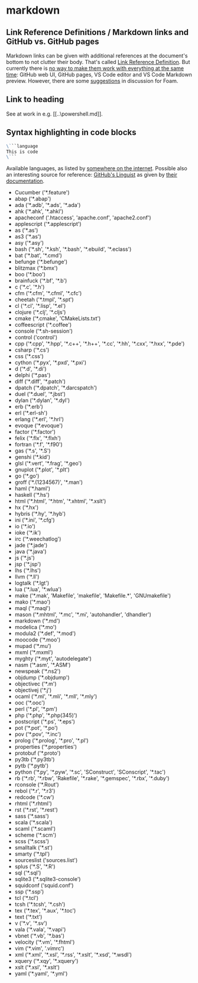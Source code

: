 # markdown

## Link Reference Definitions / Markdown links and GitHub vs. GitHub pages

Markdown links can be given with additional references at the document's bottom to not clutter their body. That's called [Link Reference Definition](https://foambubble.github.io/foam/features/link-reference-definitions.html). But currently there is [no way to make them work with everything at the same time](https://foambubble.github.io/foam/features/link-reference-definitions.html): GitHub web UI, GitHub pages, VS Code editor and VS Code Markdown preview. However, there are some [suggestions](https://foambubble.github.io/foam/features/link-reference-definitions.html) in discussion for Foam.

## Link to heading

See at work in e.g. [[..\powershell.md]].

## Syntax highlighting in code blocks

```markdown
\```language
This is code
\```
```

Available languages, as listed by [somewhere on the internet](https://support.codebasehq.com/articles/tips-tricks/syntax-highlighting-in-markdown). Possible also an interesting source for reference: [GitHub's Linguist](https://github.com/github/linguist/blob/master/lib/linguist/languages.yml) as given by [their documentation](https://docs.github.com/en/github/writing-on-github/working-with-advanced-formatting/creating-and-highlighting-code-blocks#syntax-highlighting).

- Cucumber ('\*.feature')
- abap ('\*.abap')
- ada ('\*.adb', '\*.ads', '\*.ada')
- ahk ('\*.ahk', '\*.ahkl')
- apacheconf ('.htaccess', 'apache.conf', 'apache2.conf')
- applescript ('\*.applescript')
- as ('\*.as')
- as3 ('\*.as')
- asy ('\*.asy')
- bash ('\*.sh', '\*.ksh', '\*.bash', '\*.ebuild', '\*.eclass')
- bat ('\*.bat', '\*.cmd')
- befunge ('\*.befunge')
- blitzmax ('\*.bmx')
- boo ('\*.boo')
- brainfuck ('\*.bf', '\*.b')
- c ('\*.c', '\*.h')
- cfm ('\*.cfm', '\*.cfml', '\*.cfc')
- cheetah ('\*.tmpl', '\*.spt')
- cl ('\*.cl', '\*.lisp', '\*.el')
- clojure ('\*.clj', '\*.cljs')
- cmake ('\*.cmake', 'CMakeLists.txt')
- coffeescript ('\*.coffee')
- console ('\*.sh-session')
- control ('control')
- cpp ('\*.cpp', '\*.hpp', '\*.c++', '\*.h++', '\*.cc', '\*.hh', '\*.cxx', '\*.hxx', '\*.pde')
- csharp ('\*.cs')
- css ('\*.css')
- cython ('\*.pyx', '\*.pxd', '\*.pxi')
- d ('\*.d', '\*.di')
- delphi ('\*.pas')
- diff ('\*.diff', '\*.patch')
- dpatch ('\*.dpatch', '\*.darcspatch')
- duel ('\*.duel', '\*.jbst')
- dylan ('\*.dylan', '\*.dyl')
- erb ('\*.erb')
- erl ('\*.erl-sh')
- erlang ('\*.erl', '\*.hrl')
- evoque ('\*.evoque')
- factor ('\*.factor')
- felix ('\*.flx', '\*.flxh')
- fortran ('\*.f', '\*.f90')
- gas ('\*.s', '\*.S')
- genshi ('\*.kid')
- glsl ('\*.vert', '\*.frag', '\*.geo')
- gnuplot ('\*.plot', '\*.plt')
- go ('\*.go')
- groff ('\*.(1234567)', '\*.man')
- haml ('\*.haml')
- haskell ('\*.hs')
- html ('\*.html', '\*.htm', '\*.xhtml', '\*.xslt')
- hx ('\*.hx')
- hybris ('\*.hy', '\*.hyb')
- ini ('\*.ini', '\*.cfg')
- io ('\*.io')
- ioke ('\*.ik')
- irc ('\*.weechatlog')
- jade ('\*.jade')
- java ('\*.java')
- js ('\*.js')
- jsp ('\*.jsp')
- lhs ('\*.lhs')
- llvm ('\*.ll')
- logtalk ('\*.lgt')
- lua ('\*.lua', '\*.wlua')
- make ('\*.mak', 'Makefile', 'makefile', 'Makefile.\*', 'GNUmakefile')
- mako ('\*.mao')
- maql ('\*.maql')
- mason ('\*.mhtml', '\*.mc', '\*.mi', 'autohandler', 'dhandler')
- markdown ('\*.md')
- modelica ('\*.mo')
- modula2 ('\*.def', '\*.mod')
- moocode ('\*.moo')
- mupad ('\*.mu')
- mxml ('\*.mxml')
- myghty ('\*.myt', 'autodelegate')
- nasm ('\*.asm', '\*.ASM')
- newspeak ('\*.ns2')
- objdump ('\*.objdump')
- objectivec ('\*.m')
- objectivej ('\*.j')
- ocaml ('\*.ml', '\*.mli', '\*.mll', '\*.mly')
- ooc ('\*.ooc')
- perl ('\*.pl', '\*.pm')
- php ('\*.php', '\*.php(345)')
- postscript ('\*.ps', '\*.eps')
- pot ('\*.pot', '\*.po')
- pov ('\*.pov', '\*.inc')
- prolog ('\*.prolog', '\*.pro', '\*.pl')
- properties ('\*.properties')
- protobuf ('\*.proto')
- py3tb ('\*.py3tb')
- pytb ('\*.pytb')
- python ('\*.py', '\*.pyw', '\*.sc', 'SConstruct', 'SConscript', '\*.tac')
- rb ('\*.rb', '\*.rbw', 'Rakefile', '\*.rake', '\*.gemspec', '\*.rbx', '\*.duby')
- rconsole ('\*.Rout')
- rebol ('\*.r', '\*.r3')
- redcode ('\*.cw')
- rhtml ('\*.rhtml')
- rst ('\*.rst', '\*.rest')
- sass ('\*.sass')
- scala ('\*.scala')
- scaml ('\*.scaml')
- scheme ('\*.scm')
- scss ('\*.scss')
- smalltalk ('\*.st')
- smarty ('\*.tpl')
- sourceslist ('sources.list')
- splus ('\*.S', '\*.R')
- sql ('\*.sql')
- sqlite3 ('\*.sqlite3-console')
- squidconf ('squid.conf')
- ssp ('\*.ssp')
- tcl ('\*.tcl')
- tcsh ('\*.tcsh', '\*.csh')
- tex ('\*.tex', '\*.aux', '\*.toc')
- text ('\*.txt')
- v ('\*.v', '\*.sv')
- vala ('\*.vala', '\*.vapi')
- vbnet ('\*.vb', '\*.bas')
- velocity ('\*.vm', '\*.fhtml')
- vim ('\*.vim', '.vimrc')
- xml ('\*.xml', '\*.xsl', '\*.rss', '\*.xslt', '\*.xsd', '\*.wsdl')
- xquery ('\*.xqy', '\*.xquery')
- xslt ('\*.xsl', '\*.xslt')
- yaml ('\*.yaml', '\*.yml')